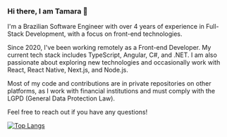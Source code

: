 ### Hi there, I am Tamara 👋

I'm a Brazilian Software Engineer with over 4 years of experience in Full-Stack Development, with a focus on front-end technologies.

Since 2020, I've been working remotely as a Front-end Developer. My current tech stack includes TypeScript, Angular, C#, and .NET. I am also passionate about exploring new technologies and occasionally work with React, React Native, Next.js, and Node.js.

Most of my code and contributions are in private repositories on other platforms, as I work with financial institutions and must comply with the LGPD (General Data Protection Law).

Feel free to reach out if you have any questions!

[![Top Langs](https://github-readme-stats.vercel.app/api/top-langs/?username=tamaramontijo&layout=compact)](https://github.com/tamaramontijo/github-readme-stats)
